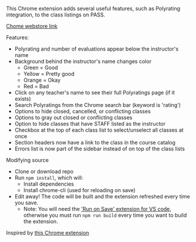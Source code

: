 This Chrome extension adds several useful features, such as Polyrating integration, to the class listings on PASS.

[Chome webstore link](https://chrome.google.com/webstore/detail/pass-the-plebs/mhglgbabaleaegjhdcmfffkaaklpmjog)

Features:
* Polyrating and number of evaluations appear below the instructor's name
* Background behind the instructor's name changes color
  * Green = Good
  * Yellow = Pretty good
  * Orange = Okay
  * Red = Bad
* Click on any teacher's name to see their full Polyratings page (if it exists)
* Search Polyratings from the Chrome search bar (keyword is 'rating')
* Options to hide closed, cancelled, or conflicting classes
* Options to gray out closed or conflicting classes
* Option to hide classes that have STAFF listed as the instructor
* Checkbox at the top of each class list to select/unselect all classes at once
* Section headers now have a link to the class in the course catalog
* Errors list is now part of the sidebar instead of on top of the class lists

Modifying source
* Clone or download repo
* Run `npm install`, which will:
  * Install dependencies
  * Install chrome-cli (used for reloading on save)
* Edit away! The code will be built and the extension refreshed every time you save.
  * Note: You will need the ['Run on Save' extension for VS code](https://marketplace.visualstudio.com/items?itemName=emeraldwalk.RunOnSave), otherwise you must run `npm run build` every time you want to build the extension.

Inspired by [this Chrome extension](https://github.com/RobertUrsua/BruinWalkChromeExtension)
